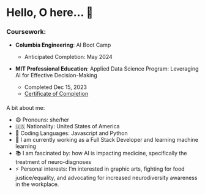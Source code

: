# Hello, O here...  👋

### Coursework:
- **Columbia Engineering**: AI Boot Camp
  - Anticipated Completion: May 2024
    
- **MIT Professional Education**: Applied Data Science Program: Leveraging AI for Effective Decision-Making
  - Completed Dec 15, 2023
  - [Certificate of Completion](https://credentials.professional.mit.edu/20a50f32-d7f7-443a-ab01-9231943c4de7)
  

####
A bit about me:

- 😄 Pronouns: she/her
-  🇺🇸 Nationality: United States of America
- 🔭 Coding Languages: Javascript and Python
- 🌱 I am currently working as a Full Stack Developer and learning machine learning
- :books: I am fascinated by: how AI is impacting medicine, specifically the treatment of neuro-diagnoses 
- ⚡ Personal interests:  I’m interested in graphic arts, fighting for food justice/equality, and advocating for increased neurodiversity awareness in the workplace.






<!--
**osita-igwe/osita-igwe** is a ✨ _special_ ✨ repository because its `README.md` (this file) appears on your GitHub profile.

Here are some ideas to get you started:

-  I’m currently working on ...
- 🌱 I’m currently learning ...
- 👯 I’m looking to collaborate on ...
- 🤔 I’m looking for help with ...
- 💬 Ask me about ...
- 📫 How to reach me: ...
- 😄 Pronouns: ...
-  Fun fact: ...
-->
